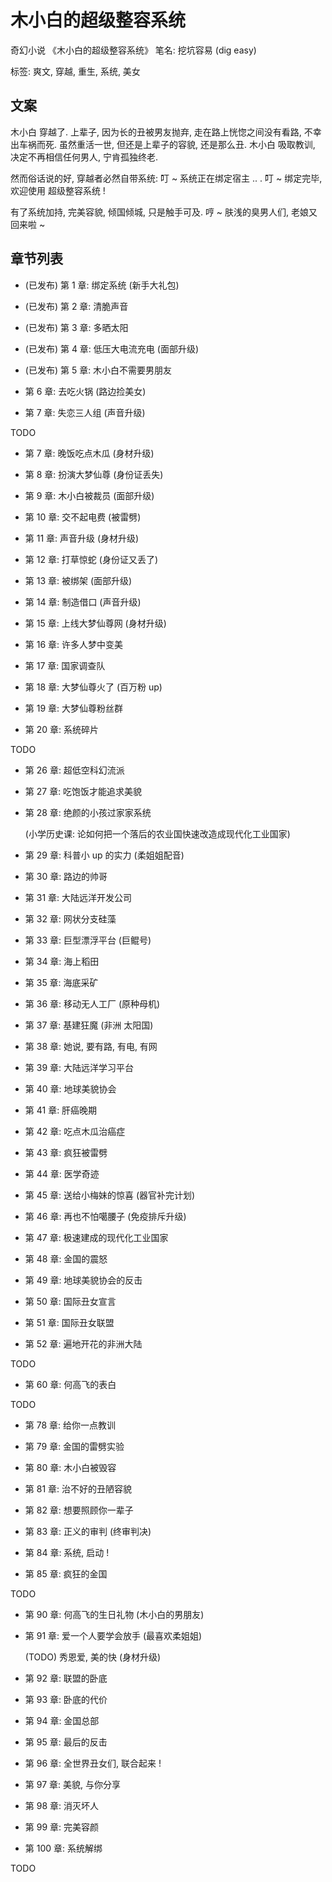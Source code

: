 # 木小白的超级整容系统

奇幻小说 《木小白的超级整容系统》
笔名: 挖坑容易 (dig easy)

标签: 爽文, 穿越, 重生, 系统, 美女


## 文案

木小白 穿越了.
上辈子, 因为长的丑被男友抛弃, 走在路上恍惚之间没有看路,
不幸出车祸而死.
虽然重活一世, 但还是上辈子的容貌, 还是那么丑.
木小白 吸取教训, 决定不再相信任何男人, 宁肯孤独终老.

然而俗话说的好, 穿越者必然自带系统:
叮 ~  系统正在绑定宿主 .. .
叮 ~  绑定完毕, 欢迎使用 超级整容系统 !

有了系统加持, 完美容貌, 倾国倾城, 只是触手可及.
哼 ~  肤浅的臭男人们, 老娘又回来啦 ~


## 章节列表

+ (已发布) 第 1 章: 绑定系统 (新手大礼包)

+ (已发布) 第 2 章: 清脆声音

+ (已发布) 第 3 章: 多晒太阳

+ (已发布) 第 4 章: 低压大电流充电 (面部升级)

+ (已发布) 第 5 章: 木小白不需要男朋友

+ 第 6 章: 去吃火锅 (路边捡美女)

+ 第 7 章: 失恋三人组 (声音升级)

TODO

+ 第 7 章: 晚饭吃点木瓜 (身材升级)

+ 第 8 章: 扮演大梦仙尊 (身份证丢失)

+ 第 9 章: 木小白被裁员 (面部升级)

+ 第 10 章: 交不起电费 (被雷劈)

+ 第 11 章: 声音升级 (身材升级)

+ 第 12 章: 打草惊蛇 (身份证又丢了)

+ 第 13 章: 被绑架 (面部升级)

+ 第 14 章: 制造借口 (声音升级)

+ 第 15 章: 上线大梦仙尊网 (身材升级)

+ 第 16 章: 许多人梦中变美

+ 第 17 章: 国家调查队

+ 第 18 章: 大梦仙尊火了 (百万粉 up)

+ 第 19 章: 大梦仙尊粉丝群

+ 第 20 章: 系统碎片

TODO

+ 第 26 章: 超低空科幻流派

+ 第 27 章: 吃饱饭才能追求美貌

+ 第 28 章: 绝颜的小孩过家家系统

  (小学历史课: 论如何把一个落后的农业国快速改造成现代化工业国家)

+ 第 29 章: 科普小 up 的实力 (柔姐姐配音)

+ 第 30 章: 路边的帅哥

+ 第 31 章: 大陆远洋开发公司

+ 第 32 章: 网状分支硅藻

+ 第 33 章: 巨型漂浮平台 (巨鲲号)

+ 第 34 章: 海上稻田

+ 第 35 章: 海底采矿

+ 第 36 章: 移动无人工厂 (原种母机)

+ 第 37 章: 基建狂魔 (非洲 太阳国)

+ 第 38 章: 她说, 要有路, 有电, 有网

+ 第 39 章: 大陆远洋学习平台

+ 第 40 章: 地球美貌协会

+ 第 41 章: 肝癌晚期

+ 第 42 章: 吃点木瓜治癌症

+ 第 43 章: 疯狂被雷劈

+ 第 44 章: 医学奇迹

+ 第 45 章: 送给小梅妹的惊喜 (器官补完计划)

+ 第 46 章: 再也不怕噶腰子 (免疫排斥升级)

+ 第 47 章: 极速建成的现代化工业国家

+ 第 48 章: 金国的震怒

+ 第 49 章: 地球美貌协会的反击

+ 第 50 章: 国际丑女宣言

+ 第 51 章: 国际丑女联盟

+ 第 52 章: 遍地开花的非洲大陆

TODO

+ 第 60 章: 何高飞的表白

TODO

+ 第 78 章: 给你一点教训

+ 第 79 章: 金国的雷劈实验

+ 第 80 章: 木小白被毁容

+ 第 81 章: 治不好的丑陋容貌

+ 第 82 章: 想要照顾你一辈子

+ 第 83 章: 正义的审判 (终审判决)

+ 第 84 章: 系统, 启动 !

+ 第 85 章: 疯狂的金国

TODO

+ 第 90 章: 何高飞的生日礼物 (木小白的男朋友)

+ 第 91 章: 爱一个人要学会放手 (最喜欢柔姐姐)

  (TODO) 秀恩爱, 美的快 (身材升级)

+ 第 92 章: 联盟的卧底

+ 第 93 章: 卧底的代价

+ 第 94 章: 金国总部

+ 第 95 章: 最后的反击

+ 第 96 章: 全世界丑女们, 联合起来 !

+ 第 97 章: 美貌, 与你分享

+ 第 98 章: 消灭坏人

+ 第 99 章: 完美容颜

+ 第 100 章: 系统解绑

TODO
